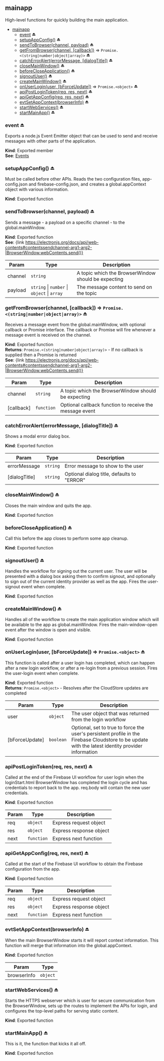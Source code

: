 <a name="module_mainapp"></a>

## mainapp
High-level functions for quickly building the main application.


* [mainapp](#module_mainapp)
    * [event](#exp_module_mainapp--event) ⏏
    * [setupAppConfig()](#exp_module_mainapp--setupAppConfig) ⏏
    * [sendToBrowser(channel, payload)](#exp_module_mainapp--sendToBrowser) ⏏
    * [getFromBrowser(channel, [callback])](#exp_module_mainapp--getFromBrowser) ⇒ <code>Promise.&lt;(string\|number\|object\|array)&gt;</code> ⏏
    * [catchErrorAlert(errorMessage, [dialogTitle])](#exp_module_mainapp--catchErrorAlert) ⏏
    * [closeMainWindow()](#exp_module_mainapp--closeMainWindow) ⏏
    * [beforeCloseApplication()](#exp_module_mainapp--beforeCloseApplication) ⏏
    * [signoutUser()](#exp_module_mainapp--signoutUser) ⏏
    * [createMainWindow()](#exp_module_mainapp--createMainWindow) ⏏
    * [onUserLogin(user, [bForceUpdate])](#exp_module_mainapp--onUserLogin) ⇒ <code>Promise.&lt;object&gt;</code> ⏏
    * [apiPostLoginToken(req, res, next)](#exp_module_mainapp--apiPostLoginToken) ⏏
    * [apiGetAppConfig(req, res, next)](#exp_module_mainapp--apiGetAppConfig) ⏏
    * [evtSetAppContext(browserInfo)](#exp_module_mainapp--evtSetAppContext) ⏏
    * [startWebServices()](#exp_module_mainapp--startWebServices) ⏏
    * [startMainApp()](#exp_module_mainapp--startMainApp) ⏏

<a name="exp_module_mainapp--event"></a>

### event ⏏
Exports a node.js Event Emitter object that can be used to send and receive 
messages with other parts of the application.

**Kind**: Exported member  
**See**: [Events](https://nodejs.org/api/events.html)  
<a name="exp_module_mainapp--setupAppConfig"></a>

### setupAppConfig() ⏏
Must be called before other APIs. Reads the two configuration files, app-config.json and 
firebase-config.json, and creates a global.appContext object with various information.

**Kind**: Exported function  
<a name="exp_module_mainapp--sendToBrowser"></a>

### sendToBrowser(channel, payload) ⏏
Sends a message - a payload on a specific channel - to the global.mainWindow.

**Kind**: Exported function  
**See**: {link https://electronjs.org/docs/api/web-contents#contentssendchannel-arg1-arg2-|BrowserWindow.webContents.send()}  

| Param | Type | Description |
| --- | --- | --- |
| channel | <code>string</code> | A topic which the BrowserWindow should be expecting |
| payload | <code>string</code> \| <code>number</code> \| <code>object</code> \| <code>array</code> | The message content to send on the topic |

<a name="exp_module_mainapp--getFromBrowser"></a>

### getFromBrowser(channel, [callback]) ⇒ <code>Promise.&lt;(string\|number\|object\|array)&gt;</code> ⏏
Receives a message event from the global.mainWindow, with optional callback or Promise interface. The callback
or Promise will fire whenever a message event is received on the channel.

**Kind**: Exported function  
**Returns**: <code>Promise.&lt;(string\|number\|object\|array)&gt;</code> - If no callback is supplied then a Promise is returned  
**See**: {link https://electronjs.org/docs/api/web-contents#contentssendchannel-arg1-arg2-|BrowserWindow.webContents.send()}  

| Param | Type | Description |
| --- | --- | --- |
| channel | <code>string</code> | A topic which the BrowserWindow should be expecting |
| [callback] | <code>function</code> | Optional callback function to receive the message event |

<a name="exp_module_mainapp--catchErrorAlert"></a>

### catchErrorAlert(errorMessage, [dialogTitle]) ⏏
Shows a modal error dialog box.

**Kind**: Exported function  

| Param | Type | Description |
| --- | --- | --- |
| errorMessage | <code>string</code> | Error message to show to the user |
| [dialogTitle] | <code>string</code> | Optional dialog title, defaults to "ERROR" |

<a name="exp_module_mainapp--closeMainWindow"></a>

### closeMainWindow() ⏏
Closes the main window and quits the app.

**Kind**: Exported function  
<a name="exp_module_mainapp--beforeCloseApplication"></a>

### beforeCloseApplication() ⏏
Call this before the app closes to perform some app cleanup.

**Kind**: Exported function  
<a name="exp_module_mainapp--signoutUser"></a>

### signoutUser() ⏏
Handles the workflow for signing out the current user. The user will be presented with a 
dialog box asking them to confirm signout, and optionally to sign out of the current
identity provider as well as the app. Fires the user-signout event when complete.

**Kind**: Exported function  
<a name="exp_module_mainapp--createMainWindow"></a>

### createMainWindow() ⏏
Handles all of the workflow to create the main application window which will be 
available to the app as global.mainWindow. Fires the main-window-open event
after the window is open and visible.

**Kind**: Exported function  
<a name="exp_module_mainapp--onUserLogin"></a>

### onUserLogin(user, [bForceUpdate]) ⇒ <code>Promise.&lt;object&gt;</code> ⏏
This function is called after a user login has completed, which can happen after a new login
workflow, or after a re-login from a previous session. Fires the user-login event when complete.

**Kind**: Exported function  
**Returns**: <code>Promise.&lt;object&gt;</code> - Resolves after the CloudStore updates are completed  

| Param | Type | Description |
| --- | --- | --- |
| user | <code>object</code> | The user object that was returned from the login workflow |
| [bForceUpdate] | <code>boolean</code> | Optional, set to true to force the user's persistent profile in the Firebase Cloudstore to be update with the latest identity provider information |

<a name="exp_module_mainapp--apiPostLoginToken"></a>

### apiPostLoginToken(req, res, next) ⏏
Called at the end of the Firebase UI workflow for user login when the loginStart.html BrowserWindow
has completed the login cycle and has credentials to report back to the app. req.body will contain the 
new user credentials.

**Kind**: Exported function  

| Param | Type | Description |
| --- | --- | --- |
| req | <code>object</code> | Express request object |
| res | <code>object</code> | Express response object |
| next | <code>function</code> | Express next function |

<a name="exp_module_mainapp--apiGetAppConfig"></a>

### apiGetAppConfig(req, res, next) ⏏
Called at the start of the Firebase UI workflow to obtain the Firebase configuration from the app.

**Kind**: Exported function  

| Param | Type | Description |
| --- | --- | --- |
| req | <code>object</code> | Express request object |
| res | <code>object</code> | Express response object |
| next | <code>function</code> | Express next function |

<a name="exp_module_mainapp--evtSetAppContext"></a>

### evtSetAppContext(browserInfo) ⏏
When the main BrowserWindow starts it will report context information. This function will 
merge that information into the global.appContext.

**Kind**: Exported function  

| Param | Type |
| --- | --- |
| browserInfo | <code>object</code> | 

<a name="exp_module_mainapp--startWebServices"></a>

### startWebServices() ⏏
Starts the HTTPS webserver which is user for secure communication from the BrowserWindow,
sets up the routes to implement the APIs for login, and configures the top-level paths
for serving static content.

**Kind**: Exported function  
<a name="exp_module_mainapp--startMainApp"></a>

### startMainApp() ⏏
This is it, the function that kicks it all off.

**Kind**: Exported function  
